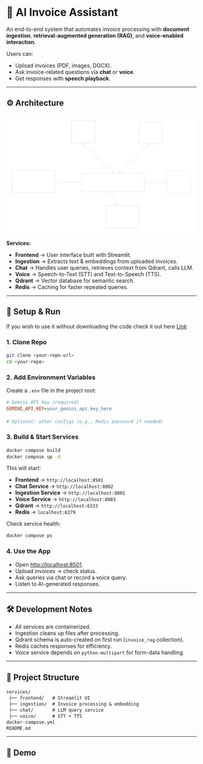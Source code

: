 # 🧾 AI Invoice Assistant

An end-to-end system that automates invoice processing with **document ingestion**, **retrieval-augmented generation (RAG)**, and **voice-enabled interaction**.

Users can:

* Upload invoices (PDF, images, DOCX).
* Ask invoice-related questions via **chat** or **voice**.
* Get responses with **speech playback**.

---

## ⚙️ Architecture

![Architecture Diagram](C4sccale.svg)

**Services:**

* **Frontend** → User interface built with Streamlit.
* **Ingestion** → Extracts text & embeddings from uploaded invoices.
* **Chat** → Handles user queries, retrieves context from Qdrant, calls LLM.
* **Voice** → Speech-to-Text (STT) and Text-to-Speech (TTS).
* **Qdrant** → Vector database for semantic search.
* **Redis** → Caching for faster repeated queries.

---

## 🚀 Setup & Run

If you wish to use it without downloading the code check it out here
[Link](google.com)


### 1. Clone Repo

```bash
git clone <your-repo-url>
cd <your-repo>
```

### 2. Add Environment Variables

Create a `.env` file in the project root:

```ini
# Gemini API key (required)
GEMINI_API_KEY=your_gemini_api_key_here

# Optional: other configs (e.g., Redis password if needed)
```

### 3. Build & Start Services

```bash
docker compose build
docker compose up -d
```

This will start:

* **Frontend** → `http://localhost:8501`
* **Chat Service** → `http://localhost:8002`
* **Ingestion Service** → `http://localhost:8001`
* **Voice Service** → `http://localhost:8003`
* **Qdrant** → `http://localhost:6333`
* **Redis** → `localhost:6379`

Check service health:

```bash
docker compose ps
```


### 4. Use the App

* Open [http://localhost:8501](http://localhost:8501).
* Upload invoices → check status.
* Ask queries via chat or record a voice query.
* Listen to AI-generated responses.

---

## 🛠️ Development Notes

* All services are containerized.
* Ingestion cleans up files after processing.
* Qdrant schema is auto-created on first run (`invoice_rag` collection).
* Redis caches responses for efficiency.
* Voice service depends on `python-multipart` for form-data handling.

---

## 📂 Project Structure

```
services/
 ├── frontend/   # Streamlit UI
 ├── ingestion/  # Invoice processing & embedding
 ├── chat/       # LLM query service
 ├── voice/      # STT + TTS
docker-compose.yml
README.md
```

---

## 🎥 Demo
